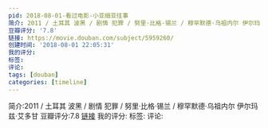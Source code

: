```yaml
---
pid: 2018-08-01-看过电影-小亚细亚往事
简介: 2011 / 土耳其 波黑 / 剧情 犯罪 / 努里·比格·锡兰 / 穆罕默德·乌祖内尔 伊尔玛兹·艾多甘
豆瓣评分: '7.8'
链接: https://movie.douban.com/subject/5959260/
创建时间: '2018-08-01 22:05:31'
我的评分:
标签:
评论:
tags: [douban]
categories: [timeline]
---
```

简介:2011 / 土耳其 波黑 / 剧情 犯罪 / 努里·比格·锡兰 / 穆罕默德·乌祖内尔 伊尔玛兹·艾多甘
豆瓣评分:7.8
[链接](https://movie.douban.com/subject/5959260/)
我的评分:
标签:
评论:
